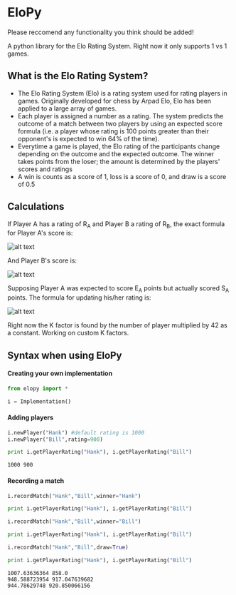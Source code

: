 # EloPy

Please reccomend any functionality you think should be added!

A python library for the Elo Rating System. Right now it only supports 1 vs 1 games.


## What is the Elo Rating System?
* The Elo Rating System (Elo) is a rating system used for rating players in games. Originally developed for chess by Arpad Elo, Elo has been applied to a large array of games.
* Each player is assigned a number as a rating. The system predicts the outcome of a match between two players by using an expected score formula (i.e. a player whose rating is 100 points greater than their opponent's is expected to win 64% of the time).
* Everytime a game is played, the Elo rating of the participants change depending on the outcome and the expected outcome. The winner takes points from the loser; the amount is determined by the players' scores and ratings
* A win is counts as a score of 1, loss is a score of 0, and draw is a score of 0.5


## Calculations
If Player A has a rating of R<sub>A</sub> and Player B a rating of R<sub>B</sub>, the exact formula for Player A's score is:

![alt text](https://wikimedia.org/api/rest_v1/media/math/render/svg/51346e1c65f857c0025647173ae48ddac904adcb)

And Player B's score is:

![alt text](https://wikimedia.org/api/rest_v1/media/math/render/svg/4b340e7d15e61ee7d90f428dcf7f4b3c049d89ff)

Supposing Player A was expected to score E<sub>A</sub> points but actually scored S<sub>A</sub> points. The formula for updating his/her rating is:

![alt text](https://wikimedia.org/api/rest_v1/media/math/render/svg/09a11111b433582eccbb22c740486264549d1129)

Right now the K factor is found by the number of player multiplied by 42 as a constant. Working on custom K factors.

## Syntax when using EloPy

#### Creating your own implementation
```python
from elopy import *

i = Implementation()
```

#### Adding players
```python
i.newPlayer("Hank") #default rating is 1000
i.newPlayer("Bill",rating=900)

print i.getPlayerRating("Hank"), i.getPlayerRating("Bill")
```
```shell
1000 900
```

#### Recording a match
```python
i.recordMatch("Hank","Bill",winner="Hank")

print i.getPlayerRating("Hank"), i.getPlayerRating("Bill")

i.recordMatch("Hank","Bill",winner="Bill")

print i.getPlayerRating("Hank"), i.getPlayerRating("Bill")

i.recordMatch("Hank","Bill",draw=True)

print i.getPlayerRating("Hank"), i.getPlayerRating("Bill")
```
```shell
1007.63636364 858.0
948.588723954 917.047639682
944.78629748 920.850066156
```
